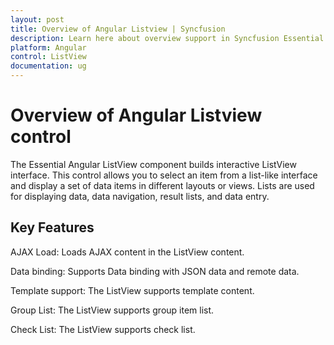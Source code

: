 ```yaml
---
layout: post
title: Overview of Angular Listview | Syncfusion
description: Learn here about overview support in Syncfusion Essential Angular Listview control, its elements and more details.
platform: Angular
control: ListView
documentation: ug
---
```


# Overview of Angular Listview control

The Essential Angular ListView component builds interactive ListView interface. This control allows you to select an item from a list-like interface and display a set of data items in different layouts or views. Lists are used for displaying data, data navigation, result lists, and data entry.

## Key Features

AJAX Load: Loads AJAX content in the ListView content.

Data binding: Supports Data binding with JSON data and remote data.

Template support: The ListView supports template content.

Group List: The ListView supports group item list.

Check List: The ListView supports check list.

